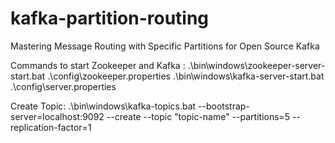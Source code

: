 # kafka-partition-routing
Mastering Message Routing with Specific Partitions for Open Source Kafka

Commands to start Zookeeper and Kafka :
.\bin\windows\zookeeper-server-start.bat .\config\zookeeper.properties
.\bin\windows\kafka-server-start.bat .\config\server.properties

Create Topic: .\bin\windows\kafka-topics.bat --bootstrap-server=localhost:9092 --create --topic "topic-name" --partitions=5 --replication-factor=1


